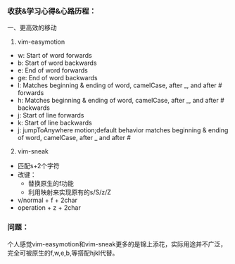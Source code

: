 ### 收获&学习心得&心路历程：

一、更高效的移动

1. vim-easymotion

- <leader> <leader> w: Start of word forwards
- <leader> <leader> b: Start of word backwards
- <leader> <leader> e: End of word forwards
- <leader> <leader> ge: End of word backwards
- <leader> <leader> l: Matches beginning & ending of word, camelCase, after _, and after # forwards
- <leader> <leader> h: Matches beginning & ending of word, camelCase, after _, and after # backwards
- <leader> <leader> j: Start of line forwards
- <leader> <leader> k: Start of line backwards
- <leader> <leader> <leader> j: jumpToAnywhere motion;default behavior matches beginning & ending of word, camelCase, after _ and after #

2. vim-sneak

- 匹配s+2个字符
- 改键：
  - 替换原生的f功能
  - 利用映射来实现原有的s/S/z/Z
- v/normal + f + 2char
- operation + z + 2char

### 问题：

个人感觉vim-easymotion和vim-sneak更多的是锦上添花，实际用途并不广泛，完全可被原生的f,w,e,b,等搭配hjkl代替。
